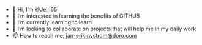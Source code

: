 - 👋 Hi, I’m @Jeln65
- 👀 I’m interested in learning the benefits of GITHUB
- 🌱 I’m currently learning to learn
- 💞️ I’m looking to collaborate on projects that will help me in my daily work
- 📫 How to reach me; jan-erik.nystrom@doro.com
